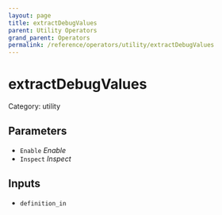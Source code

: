 ```yaml
---
layout: page
title: extractDebugValues
parent: Utility Operators
grand_parent: Operators
permalink: /reference/operators/utility/extractDebugValues
---
```


# extractDebugValues

Category: utility



## Parameters

* `Enable` *Enable*
* `Inspect` *Inspect*

## Inputs

* `definition_in`
